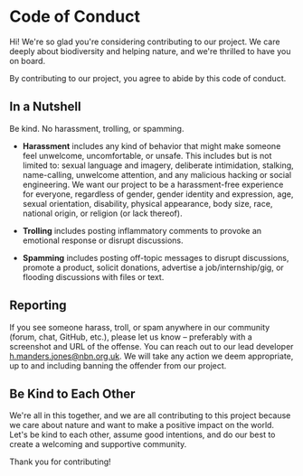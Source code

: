 # Code of Conduct

Hi! We're so glad you're considering contributing to our project. We  care deeply about biodiversity and helping nature, and we're thrilled to have you on board.

By contributing to our project, you agree to abide by this code of conduct.

## In a Nutshell

Be kind. No harassment, trolling, or spamming.

- **Harassment** includes any kind of behavior that might make someone feel unwelcome, uncomfortable, or unsafe. This includes but is not limited to: sexual language and imagery, deliberate intimidation, stalking, name-calling, unwelcome attention, and any malicious hacking or social engineering. We want our project to be a harassment-free experience for everyone, regardless of gender, gender identity and expression, age, sexual orientation, disability, physical appearance, body size, race, national origin, or religion (or lack thereof).

- **Trolling** includes posting inflammatory comments to provoke an emotional response or disrupt discussions.

- **Spamming** includes posting off-topic messages to disrupt discussions, promote a product, solicit donations, advertise a job/internship/gig, or flooding discussions with files or text.

## Reporting

If you see someone harass, troll, or spam anywhere in our community (forum, chat, GitHub, etc.), please let us know – preferably with a screenshot and URL of the offense. You can reach out to our lead developer h.manders.jones@nbn.org.uk. We will take any action we deem appropriate, up to and including banning the offender from our project.

## Be Kind to Each Other

We're all in this together, and we are all contributing to this project because we care about nature and want to make a positive impact on the world. Let's be kind to each other, assume good intentions, and do our best to create a welcoming and supportive community.

Thank you for contributing!
